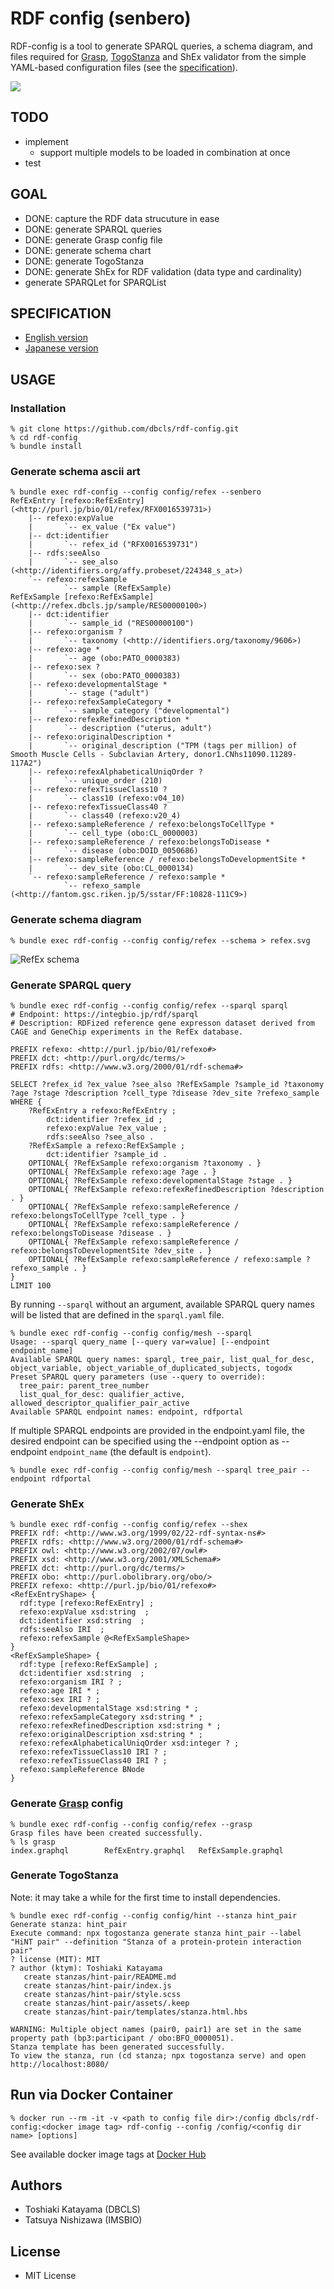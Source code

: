 # RDF config (senbero)

RDF-config is a tool to generate SPARQL queries, a schema diagram, and files required for [Grasp](https://github.com/dbcls/grasp), [TogoStanza](http://togostanza.org/) and ShEx validator from the simple YAML-based configuration files (see the [specification](./doc/spec.md)).

![](assets/senbero-logo.png)

## TODO

* implement
  * support multiple models to be loaded in combination at once
* test

## GOAL

* DONE: capture the RDF data strucuture in ease
* DONE: generate SPARQL queries
* DONE: generate Grasp config file
* DONE: generate schema chart
* DONE: generate TogoStanza
* DONE: generate ShEx for RDF validation (data type and cardinality)
* generate SPARQLet for SPARQList

## SPECIFICATION

* [English version](./doc/spec.md)
* [Japanese version](./doc/spec_ja.md)

## USAGE

### Installation

```
% git clone https://github.com/dbcls/rdf-config.git
% cd rdf-config
% bundle install
```

### Generate schema ascii art

```
% bundle exec rdf-config --config config/refex --senbero
RefExEntry [refexo:RefExEntry] (<http://purl.jp/bio/01/refex/RFX0016539731>)
    |-- refexo:expValue
    |       `-- ex_value ("Ex value")
    |-- dct:identifier
    |       `-- refex_id ("RFX0016539731")
    |-- rdfs:seeAlso
    |       `-- see_also (<http://identifiers.org/affy.probeset/224348_s_at>)
    `-- refexo:refexSample
            `-- sample (RefExSample)
RefExSample [refexo:RefExSample] (<http://refex.dbcls.jp/sample/RES00000100>)
    |-- dct:identifier
    |       `-- sample_id ("RES00000100")
    |-- refexo:organism ?
    |       `-- taxonomy (<http://identifiers.org/taxonomy/9606>)
    |-- refexo:age *
    |       `-- age (obo:PATO_0000383)
    |-- refexo:sex ?
    |       `-- sex (obo:PATO_0000383)
    |-- refexo:developmentalStage *
    |       `-- stage ("adult")
    |-- refexo:refexSampleCategory *
    |       `-- sample_category ("developmental")
    |-- refexo:refexRefinedDescription *
    |       `-- description ("uterus, adult")
    |-- refexo:originalDescription *
    |       `-- original_description ("TPM (tags per million) of Smooth Muscle Cells - Subclavian Artery, donor1.CNhs11090.11289-117A2")
    |-- refexo:refexAlphabeticalUniqOrder ?
    |       `-- unique_order (210)
    |-- refexo:refexTissueClass10 ?
    |       `-- class10 (refexo:v04_10)
    |-- refexo:refexTissueClass40 ?
    |       `-- class40 (refexo:v20_4)
    |-- refexo:sampleReference / refexo:belongsToCellType *
    |       `-- cell_type (obo:CL_0000003)
    |-- refexo:sampleReference / refexo:belongsToDisease *
    |       `-- disease (obo:DOID_0050686)
    |-- refexo:sampleReference / refexo:belongsToDevelopmentSite *
    |       `-- dev_site (obo:CL_0000134)
    `-- refexo:sampleReference / refexo:sample *
            `-- refexo_sample (<http://fantom.gsc.riken.jp/5/sstar/FF:10828-111C9>)
```

### Generate schema diagram

```
% bundle exec rdf-config --config config/refex --schema > refex.svg
```

![RefEx schema](./doc/figure/refex.svg)

### Generate SPARQL query

```
% bundle exec rdf-config --config config/refex --sparql sparql
# Endpoint: https://integbio.jp/rdf/sparql
# Description: RDFized reference gene expresson dataset derived from CAGE and GeneChip experiments in the RefEx database.

PREFIX refexo: <http://purl.jp/bio/01/refexo#>
PREFIX dct: <http://purl.org/dc/terms/>
PREFIX rdfs: <http://www.w3.org/2000/01/rdf-schema#>

SELECT ?refex_id ?ex_value ?see_also ?RefExSample ?sample_id ?taxonomy ?age ?stage ?description ?cell_type ?disease ?dev_site ?refexo_sample
WHERE {
    ?RefExEntry a refexo:RefExEntry ;
        dct:identifier ?refex_id ;
        refexo:expValue ?ex_value ;
        rdfs:seeAlso ?see_also .
    ?RefExSample a refexo:RefExSample ;
        dct:identifier ?sample_id .
    OPTIONAL{ ?RefExSample refexo:organism ?taxonomy . }
    OPTIONAL{ ?RefExSample refexo:age ?age . }
    OPTIONAL{ ?RefExSample refexo:developmentalStage ?stage . }
    OPTIONAL{ ?RefExSample refexo:refexRefinedDescription ?description . }
    OPTIONAL{ ?RefExSample refexo:sampleReference / refexo:belongsToCellType ?cell_type . }
    OPTIONAL{ ?RefExSample refexo:sampleReference / refexo:belongsToDisease ?disease . }
    OPTIONAL{ ?RefExSample refexo:sampleReference / refexo:belongsToDevelopmentSite ?dev_site . }
    OPTIONAL{ ?RefExSample refexo:sampleReference / refexo:sample ?refexo_sample . }
}
LIMIT 100
```

By running `--sparql` without an argument, available SPARQL query names will be listed that are defined in the `sparql.yaml` file.

```
% bundle exec rdf-config --config config/mesh --sparql
Usage: --sparql query_name [--query var=value] [--endpoint endpoint_name]
Available SPARQL query names: sparql, tree_pair, list_qual_for_desc, object_variable, object_variable_of_duplicated_subjects, togodx
Preset SPARQL query parameters (use --query to override):
  tree_pair: parent_tree_number
  list_qual_for_desc: qualifier_active, allowed_descriptor_qualifier_pair_active
Available SPARQL endpoint names: endpoint, rdfportal
```

If multiple SPARQL endpoints are provided in the endpoint.yaml file, the desired endpoint can be specified using the --endpoint option as --endpoint `endpoint_name` (the default is `endpoint`).

```
% bundle exec rdf-config --config config/mesh --sparql tree_pair --endpoint rdfportal
```

### Generate ShEx

```
% bundle exec rdf-config --config config/refex --shex
PREFIX rdf: <http://www.w3.org/1999/02/22-rdf-syntax-ns#>
PREFIX rdfs: <http://www.w3.org/2000/01/rdf-schema#>
PREFIX owl: <http://www.w3.org/2002/07/owl#>
PREFIX xsd: <http://www.w3.org/2001/XMLSchema#>
PREFIX dct: <http://purl.org/dc/terms/>
PREFIX obo: <http://purl.obolibrary.org/obo/>
PREFIX refexo: <http://purl.jp/bio/01/refexo#>
<RefExEntryShape> {
  rdf:type [refexo:RefExEntry] ;
  refexo:expValue xsd:string  ;
  dct:identifier xsd:string  ;
  rdfs:seeAlso IRI  ;
  refexo:refexSample @<RefExSampleShape> 
}
<RefExSampleShape> {
  rdf:type [refexo:RefExSample] ;
  dct:identifier xsd:string  ;
  refexo:organism IRI ? ;
  refexo:age IRI * ;
  refexo:sex IRI ? ;
  refexo:developmentalStage xsd:string * ;
  refexo:refexSampleCategory xsd:string * ;
  refexo:refexRefinedDescription xsd:string * ;
  refexo:originalDescription xsd:string * ;
  refexo:refexAlphabeticalUniqOrder xsd:integer ? ;
  refexo:refexTissueClass10 IRI ? ;
  refexo:refexTissueClass40 IRI ? ;
  refexo:sampleReference BNode 
}
```

### Generate [Grasp](https://github.com/dbcls/grasp) config

```
% bundle exec rdf-config --config config/refex --grasp
Grasp files have been created successfully.
% ls grasp
index.graphql        RefExEntry.graphql   RefExSample.graphql
```

### Generate TogoStanza

Note: it may take a while for the first time to install dependencies.

```
% bundle exec rdf-config --config config/hint --stanza hint_pair
Generate stanza: hint_pair
Execute command: npx togostanza generate stanza hint_pair --label "HiNT pair" --definition "Stanza of a protein-protein interaction pair"
? license (MIT): MIT
? author (ktym): Toshiaki Katayama
   create stanzas/hint-pair/README.md
   create stanzas/hint-pair/index.js
   create stanzas/hint-pair/style.scss
   create stanzas/hint-pair/assets/.keep
   create stanzas/hint-pair/templates/stanza.html.hbs

WARNING: Multiple object names (pair0, pair1) are set in the same property path (bp3:participant / obo:BFO_0000051).
Stanza template has been generated successfully.
To view the stanza, run (cd stanza; npx togostanza serve) and open http://localhost:8080/
```

## Run via Docker Container

```
% docker run --rm -it -v <path to config file dir>:/config dbcls/rdf-config:<docker image tag> rdf-config --config /config/<config dir name> [options]
```

See available docker image tags at [Docker Hub](https://hub.docker.com/repository/docker/dbcls/rdf-config/tags?page=1)

## Authors

* Toshiaki Katayama (DBCLS)
* Tatsuya Nishizawa (IMSBIO)

## License

* MIT License
